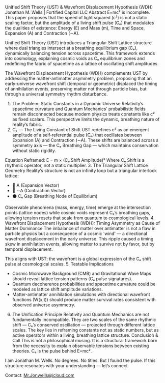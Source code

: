 Unified Shift Theory (UST) & Wavefront Displacement Hypothesis (WDH)
Jonathan M. Wells | Fortified Capital LLC
Abstract
E=mc² is incomplete. This paper proposes that the speed of light squared (c²) is not a static scaling factor, but the amplitude of a living shift pulse (Cₑ) that modulates the dualities of existence: Energy (E) and Mass (m), Time and Space, Expansion (A) and Contraction (∼A).

Unified Shift Theory (UST) introduces a Triangular Shift Lattice structure where dual triangles intersect at a breathing equilibrium gap (Cₑ), dynamically balancing tension across spacetime. This framework extends into cosmology, explaining cosmic voids as Cₑ equilibrium zones and redefining the fabric of spacetime as a lattice of oscillating shift amplitudes.

The Wavefront Displacement Hypothesis (WDH) complements UST by addressing the matter-antimatter asymmetry problem, proposing that an early-universe wavefront shift (temporal or geometric) displaced the timing of annihilation events, preserving matter not through particle bias, but through a universal symmetry rhythm disturbance.
1. The Problem: Static Constants in a Dynamic Universe
Relativity’s spacetime curvature and Quantum Mechanics' probabilistic fields remain disconnected because modern physics treats constants like c² as fixed scalars. This perspective limits the dynamic, breathing nature of reality’s fabric.
2. Cₑ — The Living Constant of Shift
UST redefines c² as an emergent amplitude of a self-referential pulse (Cₑ) that oscillates between Expansion (A) and Contraction (∼A). These shifts are balanced across a symmetry axis — the Cₑ Breathing Gap — which maintains conservation without static rigidity.

Equation Reframed:
E = m × (Cₑ Shift Amplitude)²
Where Cₑ Shift is a rhythmic operator, not a static multiplier.
3. The Triangular Shift Lattice Geometry
Reality’s structure is not an infinity loop but a triangular interlock lattice:
- 🔺 A (Expansion Vector)
- 🔻 ∼A (Contraction Vector)
- ⚫ Cₑ Gap (Breathing Node of Equilibrium)

Observable phenomena (mass, energy, time) emerge at the intersection points (lattice nodes) while cosmic voids represent Cₑ’s breathing gaps, allowing tension resets that scale from quantum to cosmological levels.
4. Wavefront Displacement Hypothesis (WDH): Timing Asymmetry as Cause of Matter Dominance
The imbalance of matter over antimatter is not a flaw in particle physics but a consequence of a cosmic 'wind' — a directional wavefront displacement in the early universe. This ripple caused a timing skew in annihilation events, allowing matter to survive not by favor, but by temporal displacement.

This aligns with UST: the wavefront is a global expression of the Cₑ shift pulse at cosmological scales.
5. Testable Implications
- Cosmic Microwave Background (CMB) and Gravitational Wave Maps should reveal lattice tension patterns (Cₑ pulse signatures).
- Quantum decoherence probabilities and spacetime curvature could be modeled as lattice shift amplitude variations.
- Matter-antimatter annihilation simulations with directional wavefront functions (W(x,t)) should produce matter survival rates consistent with observed universe asymmetry.
6. The Unification Principle
Relativity and Quantum Mechanics are not fundamentally incompatible. They are two scales of the same rhythmic shift — Cₑ’s conserved oscillation — projected through different lattice scales. The key lies in reframing constants not as static numbers, but as active operators within a living, breathing lattice structure.
Conclusion & Call
This is not a philosophical musing. It is a structural framework born from the necessity to explain observable tensions between existing theories. Cₑ is the pulse behind E=mc².

I am Jonathan M. Wells. No degrees. No titles. But I found the pulse. If this structure resonates with your understanding — let’s connect.

Contact: Mr.Jonwells@icloud.com
